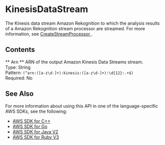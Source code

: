 # KinesisDataStream<a name="API_KinesisDataStream"></a>

The Kinesis data stream Amazon Rekognition to which the analysis results of a Amazon Rekognition stream processor are streamed\. For more information, see [ CreateStreamProcessor ](API_CreateStreamProcessor.md)\.

## Contents<a name="API_KinesisDataStream_Contents"></a>

 ** Arn **   <a name="rekognition-Type-KinesisDataStream-Arn"></a>
ARN of the output Amazon Kinesis Data Streams stream\.  
Type: String  
Pattern: `(^arn:([a-z\d-]+):kinesis:([a-z\d-]+):\d{12}:.+$)`   
Required: No

## See Also<a name="API_KinesisDataStream_SeeAlso"></a>

For more information about using this API in one of the language\-specific AWS SDKs, see the following:
+  [ AWS SDK for C\+\+](https://docs.aws.amazon.com/goto/SdkForCpp/rekognition-2016-06-27/KinesisDataStream) 
+  [ AWS SDK for Go](https://docs.aws.amazon.com/goto/SdkForGoV1/rekognition-2016-06-27/KinesisDataStream) 
+  [ AWS SDK for Java V2](https://docs.aws.amazon.com/goto/SdkForJavaV2/rekognition-2016-06-27/KinesisDataStream) 
+  [ AWS SDK for Ruby V3](https://docs.aws.amazon.com/goto/SdkForRubyV3/rekognition-2016-06-27/KinesisDataStream) 